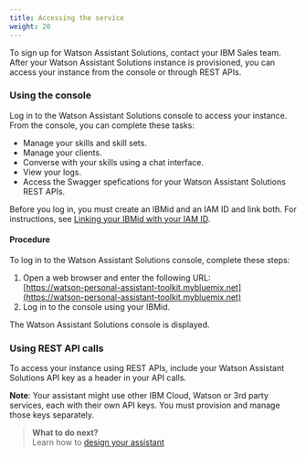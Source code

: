 ```yaml
---
title: Accessing the service
weight: 20
---
```

To sign up for Watson Assistant Solutions, contact your IBM Sales team. After your Watson Assistant Solutions instance is provisioned, you can access your instance from the console or through REST APIs.

### Using the console
Log in to the Watson Assistant Solutions console to access your instance.  From the console, you can complete these tasks:
- Manage your skills and skill sets.
- Manage your clients.
- Converse with your skills using a chat interface.
- View your logs.
- Access the Swagger spefications for your Watson Assistant Solutions REST APIs.<br>

Before you log in, you must create an IBMid and an IAM ID and link both.  For instructions, see [Linking your IBMid with your IAM ID]({{site.baseurl}}/further-topics/login-with-IBMid/).

#### Procedure
To log in to the Watson Assistant Solutions console, complete these steps:
1. Open a web browser and enter the following URL:<br/>[https://watson-personal-assistant-toolkit.mybluemix.net](https://watson-personal-assistant-toolkit.mybluemix.net)
2. Log in to the console using your IBMid.<br/>

The Watson Assistant Solutions console is displayed.

### Using REST API calls
To access your instance using REST APIs, include your Watson Assistant Solutions API key as a header in your API calls.

**Note**: Your assistant might use other IBM Cloud, Watson or 3rd party services, each with their own API keys. You must provision and manage those keys separately.

> **What to do next?**<br/>
Learn how to [design your assistant]({{site.baseurl}}/design/how-to-design-your-assistant)
